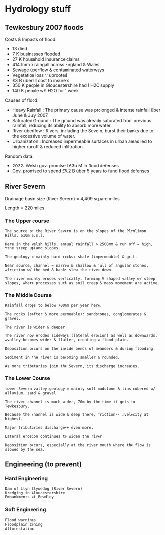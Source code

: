 # Hydrology stuff

## Tewkesbury 2007 floods

Costs & Impacts of flood:
- 13 died
- 7 K businesses flooded
- 27 K household insurance claims
- 414.1mm x̄ raingall across England & Wales
- Sewage überflow & contaminated waterways
- Vegetation loss ∵ uprooted
- £3 B überall cost to insurers
- 350 K people in Gloucestershire had ! H2O supply
- 140 K people w/! H2O for 1 week

Causes of flood: 
- Heavy Rainfall : The primary cause was prolonged & intense rainfall über June & July 2007.
- Saturated Ground : The ground was already saturated from previous rainfall, reducing its ability to absorb more water.
- River überflow : Rivers, including the Severn, burst their banks due to the excessive volume of water.
- Urbanization : Increased impermeable surfaces in urban areas led to higher runoff & reduced infiltration.

Random data:
- 2022: Welsh gov. promised £3b M in flood defenses
- Gov. promised to spend £5.2 B über 5 years to fund flood defenses

## River Severn

Drainage basin size (River Severn) = 4,409 square miles

Length = 220 miles

    
  ### The Upper course
    
    The source of the River Severn is on the slopes of the Plynlimon Hills, 610m a.s.l.
    
    Here in the welsh hills, annual rainfall > 2500mm & run off = high, ∵the steep upland slopes. 
    
    The geology = mainly hard rocks: shale (impermeable) & grit. 
    
    Near source, channel = narrow & shallow & full of angular stones, ∴friction w/ the bed & banks slow the river down. 
    
    The river mainly erodes vertically, forming V shaped valley w/ steep slopes, where processes such as soil creep & mass movement are active.
    
  ### The Middle Course
    
    Rainfall drops to below 700mm per year here. 
    
    The rocks (softer & more permeable): sandstones, conglomerates & gravel. 
    
    The river is wider & deeper.
    
    The river now erodes sideways (lateral erosion) as well as downwards, ∴valley becomes wider & flatter, creating a flood plain.
    
    Deposition occurs on the inside bends of meanders & during flooding.
    
    Sediment in the river is becoming smaller & rounded.
    
    As more tributaries join the Severn, its discharge increases.
    
  ### The Lower Course
    
    lower Severn valley.geology = mainly soft mudstone & lias cübered w/ alluvium, sand & gravel.
    
    The river channel is much wider, 70m by the time it gets to Tewkesbury.
    
    Because the channel is wide & deep there, friction-- ∴velocity at highest.
    
    Major tributaries discharge++ even more. 
    
    Lateral erosion continues to widen the river.
    
    Deposition occurs, especially at the river mouth where the flow is slowed by the sea.

## Engineering (to prevent)

### Hard Engineering

    Dam of Llyn Clywedog (River Severn)
    Dredging in Gloucestershire
    Embankments at Bewdley

### Soft Engineering

    Flood warnings
    Floodplain zoning
    Afforestation
